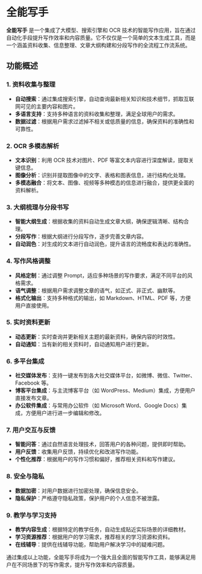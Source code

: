 # 全能写手

**全能写手** 是一个集成了大模型、搜索引擎和 OCR 技术的智能写作应用，旨在通过自动化手段提升写作效率和内容质量。它不仅仅是一个简单的文本生成工具，而是一个涵盖资料收集、信息整理、文章大纲构建和分段写作的全流程工作流系统。

## 功能概述

### 1. 资料收集与整理

- **自动搜索**：通过集成搜索引擎，自动查询最新相关知识和技术细节，抓取互联网可见的主要内容和图片。
- **多语言支持**：支持多种语言的资料收集和整理，满足全球用户的需求。
- **数据过滤**：根据用户需求过滤掉不相关或低质量的信息，确保资料的准确性和可靠性。

### 2. OCR 多模态解析

- **文本识别**：利用 OCR 技术对图片、PDF 等富文本内容进行深度解读，提取关键信息。
- **图像分析**：识别并提取图像中的文字、表格和图表信息，进行结构化处理。
- **多模态融合**：将文本、图像、视频等多种模态的信息进行融合，提供更全面的资料解析。

### 3. 大纲梳理与分段书写

- **智能大纲生成**：根据收集的资料自动生成文章大纲，确保逻辑清晰、结构合理。
- **分段写作**：根据大纲进行分段写作，逐步完善文章内容。
- **自动润色**：对生成的文本进行自动润色，提升语言的流畅度和表达的准确性。

### 4. 写作风格调整

- **风格定制**：通过调整 Prompt，适应多种场景的写作要求，满足不同平台的风格需求。
- **语气调整**：根据用户需求调整文章的语气，如正式、非正式、幽默等。
- **格式化输出**：支持多种格式的输出，如 Markdown、HTML、PDF 等，方便用户直接使用。

### 5. 实时资料更新

- **动态更新**：实时查询并更新相关主题的最新资料，确保内容的时效性。
- **自动通知**：当有新的相关资料时，自动通知用户进行更新。

### 6. 多平台集成

- **社交媒体发布**：支持一键发布到各大社交媒体平台，如微博、微信、Twitter、Facebook 等。
- **博客平台集成**：与主流博客平台（如 WordPress、Medium）集成，方便用户直接发布文章。
- **办公软件集成**：与常用办公软件（如 Microsoft Word、Google Docs）集成，方便用户进行进一步编辑和修改。

### 7. 用户交互与反馈

- **智能问答**：通过自然语言处理技术，回答用户的各种问题，提供即时帮助。
- **用户反馈**：收集用户反馈，持续优化和改进写作功能。
- **个性化推荐**：根据用户的写作习惯和偏好，推荐相关资料和写作建议。

### 8. 安全与隐私

- **数据加密**：对用户数据进行加密处理，确保信息安全。
- **隐私保护**：严格遵守隐私政策，保护用户的个人信息不被泄露。

### 9. 教学与学习支持

- **教学内容生成**：根据特定的教学任务，自动生成贴近实际场景的详细教材。
- **学习资源推荐**：根据用户的学习需求，推荐相关的学习资源和资料。
- **在线辅导**：提供在线辅导功能，帮助用户解决学习中的疑难问题。

通过集成以上功能，全能写手将成为一个强大且全面的智能写作工具，能够满足用户在不同场景下的写作需求，提升写作效率和内容质量。
